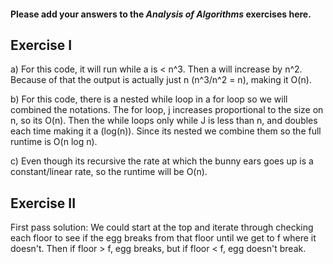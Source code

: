 #### Please add your answers to the ***Analysis of  Algorithms*** exercises here.

## Exercise I

a)  For this code, it will run while a is < n^3.  Then a will increase by n^2.  Because of that the output is actually just n (n^3/n^2 = n), making it O(n).


b)  For this code, there is a nested while loop in a for loop so we will combined the notations.  The for loop, j increases proportional to the size on n, so its O(n).  Then the while loops only while J is less than n, and doubles each time making it a (log(n)).  Since its nested we combine them so the full runtime is O(n log n).


c)  Even though its recursive the rate at which the bunny ears goes up is a constant/linear rate, so the runtime will be O(n).

## Exercise II

First pass solution: We could start at the top and iterate through checking each floor to see if the egg breaks from that floor until we get to f where it doesn't.  Then if floor > f, egg breaks, but if floor < f, egg doesn't break.
